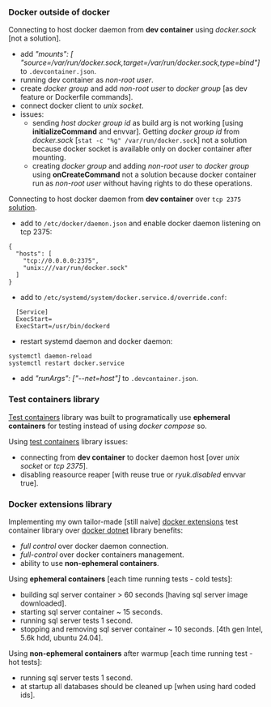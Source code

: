 
### Docker outside of docker
Connecting to host docker daemon from **dev container** using *docker.sock* [not a solution].
- add *"mounts": [ "source=/var/run/docker.sock,target=/var/run/docker.sock,type=bind"]* to `.devcontainer.json`.
- running dev container as *non-root user*.
- create *docker group* and add *non-root user* to *docker group* [as dev feature or Dockerfile commands].
- connect docker client to *unix socket*.
- issues:
  - sending *host docker group id* as build arg is not working [using **initializeCommand** and envvar]. Getting *docker group id* from *docker.sock* [`stat -c "%g" /var/run/docker.sock`] not a solution because docker socket is available only on docker container after mounting.
  - creating *docker group* and adding *non-root user* to *docker group* using **onCreateCommand** not a solution because docker container run as *non-root user* without having rights to do these operations.

Connecting to host docker daemon from **dev container** over `tcp 2375` [solution](https://gist.githubusercontent.com/styblope/dc55e0ad2a9848f2cc3307d4819d819f/raw/9e76020d6b72d10351eb9583c606a09d68aba070/docker-api-port.md).
- add to `/etc/docker/daemon.json` and enable docker daemon listening on tcp 2375:
```
{
  "hosts": [
    "tcp://0.0.0.0:2375",
    "unix:///var/run/docker.sock"
  ]
}
```
- add to `/etc/systemd/system/docker.service.d/override.conf`:
```
  [Service]
  ExecStart=
  ExecStart=/usr/bin/dockerd
```
- restart systemd daemon and docker daemon:
```shell
systemctl daemon-reload
systemctl restart docker.service
```
- add *"runArgs": ["--net=host"]* to `.devcontainer.json`.

### Test containers library
[Test containers](https://dotnet.testcontainers.org/) library was built to programatically use **ephemeral containers** for testing instead of using *docker compose* so.

Using [test containers](https://dotnet.testcontainers.org/) library issues:
- connecting from **dev container** to docker daemon host [over *unix socket* or *tcp 2375*].
- disabling reasource reaper [with reuse true or *ryuk.disabled* envvar true].

### Docker extensions library
Implementing my own tailor-made [still naive] [docker extensions](./Docker.Extensions/) test container library over [docker dotnet](https://github.com/dotnet/Docker.DotNet/) library benefits:
- *full control* over docker daemon connection.
- *full-control* over docker containers management.
- ability to use **non-ephemeral containers**.

Using **ephemeral containers** [each time running tests - cold tests]:
  - building sql server container > 60 seconds [having sql server image downloaded].
  - starting sql server container ~ 15 seconds.
  - running sql server tests 1 second.
  - stopping and removing sql server container ~ 10 seconds.
[4th gen Intel, 5.6k hdd, ubuntu 24.04].

Using **non-ephemeral containers** after warmup [each time running test - hot tests]:
  - running sql server tests 1 second.
  - at startup all databases should be cleaned up [when using hard coded ids].
